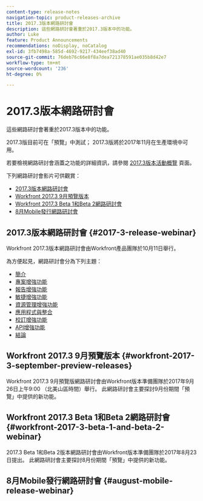 ```yaml
---
content-type: release-notes
navigation-topic: product-releases-archive
title: 2017.3版本網路研討會
description: 這些網路研討會著重於2017.3版本中的功能。
author: Luke
feature: Product Announcements
recommendations: noDisplay, noCatalog
exl-id: 3fb7498a-585d-4692-9217-434eef38ad40
source-git-commit: 76deb76c66e8f8a7dea721378591ae035b8d42e7
workflow-type: tm+mt
source-wordcount: '236'
ht-degree: 0%

---
```


# 2017.3版本網路研討會

這些網路研討會著重於2017.3版本中的功能。 

2017.3版目前可在「預覽」中測試； 2017.3版將於2017年11月在生產環境中可用。

若要檢視網路研討會涵蓋之功能的詳細資訊，請參閱 [2017.3版本活動概覽](../../../../product-announcements/product-releases/quarterly-release-archive/2017.3-release-activity/2017.3-release-activity-overview.md) 頁面。

下列網路研討會影片可供觀賞：

* [2017.3版本網路研討會](#2017-3-release-webinar)
* [Workfront 2017.3 9月預覽版本](#workfront-2017-3-september-preview-releases)
* [Workfront 2017.3 Beta 1和Beta 2網路研討會](#workfront-2017-3-beta-1-and-beta-2-webinar)
* [8月Mobile發行網路研討會](#august-mobile-release-webinar)

## 2017.3版本網路研討會 {#2017-3-release-webinar}

Workfront 2017.3版本網路研討會由Workfront產品團隊於10月11日舉行。  

為方便起見，網路研討會分為下列主題：

* [簡介](#introduction)
* [專案增強功能](#project-enhancements)
* [報告增強功能](#reporting-enhancements)
* [敏捷增強功能](#agile-enhancements)
* [資源管理增強功能](#resource-management-enhancements)
* [應用程式與整合](#apps-and-integrations)
* [校訂增強功能](#proofing-enhancements)
* [API增強功能](#api-enhancements)
* [結論](#conclusion)

## Workfront 2017.3 9月預覽版本 {#workfront-2017-3-september-preview-releases}

Workfront 2017.3 9月預覽版網路研討會由Workfront版本準備團隊於2017年9月26日上午9:00 （北美山區時間）舉行。 此網路研討會主要探討9月份期間「預覽」中提供的新功能。

## Workfront 2017.3 Beta 1和Beta 2網路研討會 {#workfront-2017-3-beta-1-and-beta-2-webinar}

2017.3 Beta 1和Beta 2版本網路研討會由Workfront版本準備團隊於2017年8月23日提出。 此網路研討會主要探討8月份期間「預覽」中提供的新功能。

## 8月Mobile發行網路研討會 {#august-mobile-release-webinar}
